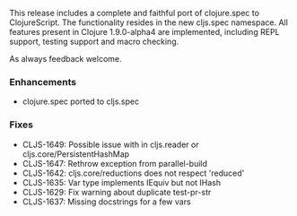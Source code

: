 
This release includes a complete and faithful port of clojure.spec to
ClojureScript. The functionality resides in the new cljs.spec
namespace. All features present in Clojure 1.9.0-alpha4 are
implemented, including REPL support, testing support and macro
checking.

As always feedback welcome.

### Enhancements
* clojure.spec ported to cljs.spec

### Fixes
* CLJS-1649: Possible issue with in cljs.reader or cljs.core/PersistentHashMap
* CLJS-1647: Rethrow exception from parallel-build
* CLJS-1642: cljs.core/reductions does not respect 'reduced'
* CLJS-1635: Var type implements IEquiv but not IHash
* CLJS-1629: Fix warning about duplicate test-pr-str
* CLJS-1637: Missing docstrings for a few vars
